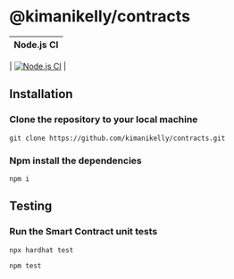 # @kimanikelly/contracts

| Node.js CI |
| ---------- |

| [![Node.js CI](https://github.com/kimanikelly/contracts/actions/workflows/node.js.yml/badge.svg)](https://github.com/kimanikelly/contracts/actions/workflows/node.js.yml)
|

## Installation

### Clone the repository to your local machine

```
git clone https://github.com/kimanikelly/contracts.git
```

### Npm install the dependencies

```
npm i
```

## Testing

### Run the Smart Contract unit tests

```
npx hardhat test
```

```
npm test
```
